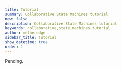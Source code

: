 ```yaml
---
title: Tutorial
summary: Collaborative State Machines tutorial
new: false
description: Collaborative State Machines tutorial
keywords: collaborative,state,machines,tutorial
author: metheredge
sidebar_title: Tutorial
show_datetime: true
order: 1
---
```


Pending.